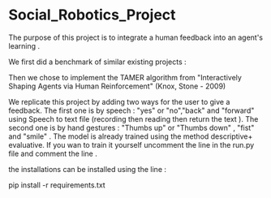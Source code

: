 # Social_Robotics_Project
The purpose of this project is to integrate a human feedback into an agent's learning .

We first did a benchmark of similar existing projects :


Then we chose to implement  the TAMER algorithm from "Interactively Shaping Agents via Human Reinforcement" (Knox, Stone - 2009)

We replicate this project by adding two ways for the user to give a feedback.
The first one is by speech : "yes" or "no","back" and "forward" using Speech to text file (recording then reading then return the text ).
The second one is by hand gestures : "Thumbs up" or "Thumbs down" , "fist" and "smile" .
The model is already trained using the method descriptive+ evaluative.
If you wan to train it yourself uncomment the line in the run.py file and comment the line .


the installations can be installed using the line :

pip install -r requirements.txt
